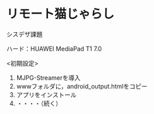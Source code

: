 # リモート猫じゃらし

シスデザ課題

ハード：HUAWEI MediaPad T1 7.0

<初期設定>
1. MJPG-Streamerを導入
2. wwwフォルダに，android_output.htmlをコピー
3. アプリをインストール
4. ・・・・（続く）
